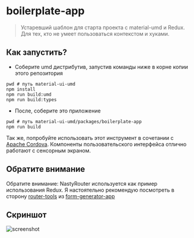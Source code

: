 # boilerplate-app

> Устаревший шаблон для старта проекта с material-umd и Redux. Для тех, кто не умеет пользоваться контекстом и хуками.

## Как запустить?

 - Соберите umd дистрибутив, запустив команды ниже в корне копии этого репозитория

```
pwd # путь material-ui-umd
npm install
npm run build:umd
npm run build:types
```

 - После, соберите это приложение

```
pwd # путь material-ui-umd/packages/boilerplate-app
npm run build
```

Так же, попробуйте использовать этот инструмент в сочетании с [Apache Cordova](https://cordova.apache.org/). Компоненты пользовательского интерфейса отлично работают с сенсорным экраном.

## Обратите внимание

Обратите внимание: NastyRouter используется как пример использования
Redux. Я настоятельно рекомендую посмотреть в сторону [router-tools](../../lib/router-tools)
из [form-generator-app](../form-generator-app)

## Скриншот

![screenshot](../../assets/img/screenshot.png)
